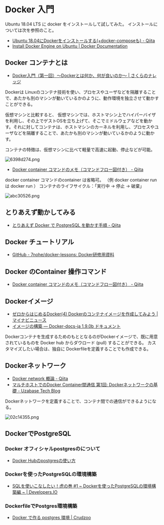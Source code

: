 # Docker 入門

Ubuntu 18.04 LTS に docker をインストールして試してみた。
インストールについては次を参照のこと。

- [Ubuntu 18.04にDockerをインストールする(+docker-composeも) - Qiita](https://qiita.com/iganari/items/fe4889943f22fd63692a)
- [Install Docker Engine on Ubuntu \| Docker Documentation](https://docs.docker.com/engine/install/ubuntu/)


## Docker コンテナとは

- [Docker入門（第一回）～Dockerとは何か、何が良いのか～ \| さくらのナレッジ](https://knowledge.sakura.ad.jp/13265/)

Dockerは Linuxのコンテナ技術を使い、プロセスやユーザなどを隔離することで、あたかも別のマシンが動いているかのように、動作環境を独立させて動かすことができる。

仮想マシンと比較すると、
仮想マシンでは、ホストマシン上でハイパーバイザを利用し、その上でゲストOSを立ち上げて、そこでミドルウェアなどを動かす。それに対してコンテナは、ホストマシンのカーネルを利用し、プロセスやユーザなどを隔離することで、あたかも別のマシンが動いているかのように動かす。

コンテナの特徴は、仮想マシンに比べて軽量で高速に起動、停止などが可能。

![6398d274.png](storage/a2ae1c41-ed8a-45f4-b752-2964a00788ce/6398d274.png)


- [Docker container コマンドのメモ（コマンドフロー図付き） - Qiita](https://qiita.com/gounx2/items/c63a04f36c4bfd9621ff)

docker container コマンドのcontainer は省略可。
（例 docker container run は docker run ）
コンテナのライフサイクル：「実行中 -> 停止 -> 破棄」

![abc30526.png](storage/a2ae1c41-ed8a-45f4-b752-2964a00788ce/227247cf.png)


## とりあえず動かしてみる

- [とりあえず Docker で PostgreSQL を動かす手順 - Qiita](https://qiita.com/hoto17296/items/070857971f95017b5e07)


## Docker チュートリアル

- [GitHub - 7nohe/docker-lessons: Docker研修用資料](https://github.com/7nohe/docker-lessons)


## Docker のContainer 操作コマンド

- [Docker container コマンドのメモ（コマンドフロー図付き） - Qiita](https://qiita.com/gounx2/items/c63a04f36c4bfd9621ff)


## Dockerイメージ

- [ゼロからはじめるDocker(4) Dockerのコンテナイメージを作成してみよう \| マイナビニュース](https://news.mynavi.jp/article/docker-4/)
- [イメージの構築 — Docker-docs-ja 1.9.0b ドキュメント](http://docs.docker.jp/v1.9/engine/userguide/dockerimages.html)

Dockerコンテナを生成するためのもととなるのがDockerイメージで、既に用意されているものを Docker hub からダウロード (pull) することができる。
カスタマイズしたい場合は、独自に Dockerfileを定義することでも作成できる。


## Dockerネットワーク

- [Docker network 概論 - Qiita](https://qiita.com/TsutomuNakamura/items/ed046ee21caca4a2ffd9)
- [マルチホストでのDocker Container間通信 第1回: Dockerネットワークの基礎 - Uzabase Tech Blog](https://tech.uzabase.com/entry/2017/08/07/172411)

Dockerネットワークを定義することで、コンテナ間での通信ができるようになる。

![02c14355.png](a2ae1c41-ed8a-45f4-b752-2964a00788ce/02c14355.png)


## DockerでPostgreSQL

### Docker オフィシャルpostgresのについて

- [Docker Hubのpostgresの使い方](https://hub.docker.com/_/postgres)


### Dockerを使ったPostgreSQLの環境構築

- [SQLを使いこなしたい！虎の巻 #1 ~ Dockerを使ったPostgreSQLの環境構築編 ~ \| Developers.IO](https://dev.classmethod.jp/articles/how-to-master-sql-tora-no-maki-1/)

### DockerfileでPostgres環境構築

- [Docker で作る postgres 環境 \| Crudzoo](https://crudzoo.com/blog/docker-postgres)

